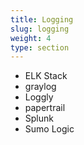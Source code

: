 ```yaml
---
title: Logging
slug: logging
weight: 4
type: section
---
```

* ELK Stack
* graylog
* Loggly
* papertrail
* Splunk
* Sumo Logic
